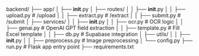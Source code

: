backend/
├── app/
│   ├── __init__.py
│   ├── routes/
│   │   ├── __init__.py
│   │   ├── upload.py         # /upload
│   │   ├── extract.py        # /extract
│   │   ├── submit.py         # /submit
│   ├── services/
│   │   ├── __init__.py
│   │   ├── ocr.py            # OCR logic
│   │   ├── genai.py          # OpenAI GPT field extraction
│   │   ├── template.py       # Fill Excel template
│   │   ├── db.py             # Supabase integration
│   ├── utils/
│   │   ├── __init__.py
│   │   ├── preprocess.py     # Image preprocessing
│   └── config.py
├── run.py                    # Flask app entry point
├── requirements.txt
